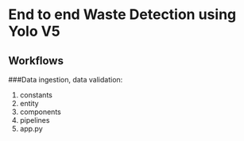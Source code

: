 # End to end Waste Detection using Yolo V5

## Workflows
###Data ingestion, data validation:
1. constants
2. entity
3. components
4. pipelines
5. app.py
